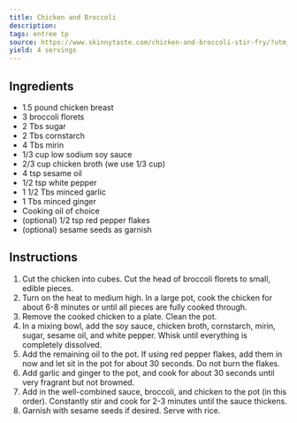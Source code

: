 ```yaml
---
title: Chicken and Broccoli
description: 
tags: entree tp
source: https://www.skinnytaste.com/chicken-and-broccoli-stir-fry/?utm_campaign=yummly&utm_medium=yummly&utm_source=yummly
yield: 4 servings
---
```

## Ingredients
- 1.5 pound chicken breast
- 3 broccoli florets
- 2 Tbs sugar
- 2 Tbs cornstarch
- 4 Tbs mirin
- 1/3 cup low sodium soy sauce
- 2/3 cup chicken broth (we use 1/3 cup)
- 4 tsp sesame oil
- 1/2 tsp white pepper
- 1 1/2 Tbs minced garlic
- 1 Tbs minced ginger
- Cooking oil of choice
- (optional) 1/2 tsp red pepper flakes
- (optional) sesame seeds as garnish

## Instructions
1. Cut the chicken into cubes. Cut the head of broccoli florets to small, edible pieces.
2. Turn on the heat to medium high. In a large pot, cook the chicken for about 6-8 minutes or until all pieces are fully cooked through.
3. Remove the cooked chicken to a plate. Clean the pot.
4. In a mixing bowl, add the soy sauce, chicken broth, cornstarch, mirin, sugar, sesame oil, and white pepper. Whisk until everything is completely dissolved.
5. Add the remaining oil to the pot. If using red pepper flakes, add them in now and let sit in the pot for about 30 seconds. Do not burn the flakes.
6. Add garlic and ginger to the pot, and cook for about 30 seconds until very fragrant but not browned.
7. Add in the well-combined sauce, broccoli, and chicken to the pot (in this order). Constantly stir and cook for 2-3 minutes until the sauce thickens.
8. Garnish with sesame seeds if desired. Serve with rice.
